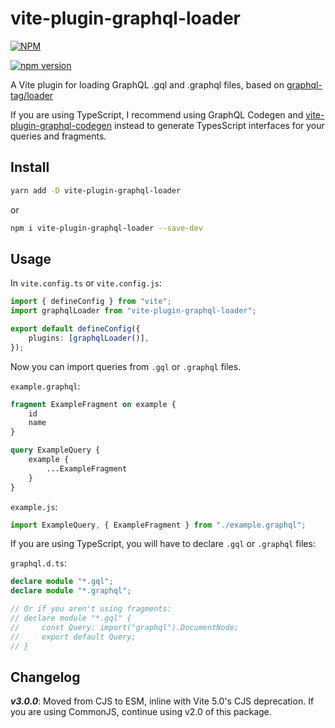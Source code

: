 # vite-plugin-graphql-loader

[![NPM](https://nodei.co/npm/vite-plugin-graphql-loader.png?downloads=true&downloadRank=true&stars=true)](https://nodei.co/npm/vite-plugin-graphql-loader/)

[![npm version](https://img.shields.io/npm/v/vite-plugin-graphql-loader.svg)](https://www.npmjs.com/package/vite-plugin-graphql-loader)

A Vite plugin for loading GraphQL .gql and .graphql files, based on [graphql-tag/loader](https://github.com/apollographql/graphql-tag)

If you are using TypeScript, I recommend using GraphQL Codegen and [vite-plugin-graphql-codegen](https://www.npmjs.com/package/vite-plugin-graphql-codegen) instead to generate TypesScript interfaces for your queries and fragments.

## Install

```bash
yarn add -D vite-plugin-graphql-loader
```

or

```bash
npm i vite-plugin-graphql-loader --save-dev
```

## Usage

In `vite.config.ts` or `vite.config.js`:

```typescript
import { defineConfig } from "vite";
import graphqlLoader from "vite-plugin-graphql-loader";

export default defineConfig({
    plugins: [graphqlLoader()],
});
```

Now you can import queries from `.gql` or `.graphql` files.

`example.graphql`:

```graphql
fragment ExampleFragment on example {
    id
    name
}

query ExampleQuery {
    example {
        ...ExampleFragment
    }
}
```

`example.js`:

```javascript
import ExampleQuery, { ExampleFragment } from "./example.graphql";
```

If you are using TypeScript, you will have to declare `.gql` or `.graphql` files:

`graphql.d.ts`:

```typescript
declare module "*.gql";
declare module "*.graphql";

// Or if you aren't using fragments:
// declare module "*.gql" {
//     const Query: import("graphql").DocumentNode;
//     export default Query;
// }
```

## Changelog

**_v3.0.0_**: Moved from CJS to ESM, inline with Vite 5.0's CJS deprecation. If you are using CommonJS, continue using v2.0 of this package.
